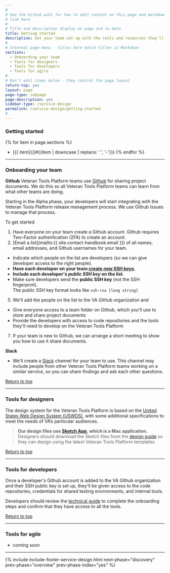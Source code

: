 ```yaml
---
#
# See the Github wiki for how to edit content on this page and markdown styles you can use:
# link here
#
# Title and Description display on page and in meta
title: Getting started
description: Get your team set up with the tools and resources they'll need throughout the service lifecycle.
#
# Internal page menu - titles here match titles in Markdown
sections:
  - Onboarding your team
  - Tools for designers
  - Tools for developers
  - Tools for agile
#
# Don't edit items below - they control the page layout
return-top: yes
layout: page
page-type: subpage
page-description: yes
sidebar-type: /service-design
permalink: /service-design/getting-started
#
---
```

### Getting started

{% for item in page.sections %}
* [{{ item}}](#{{item | downcase | replace: ' ', '-'}})
{% endfor %}

<hr>

### Onboarding your team

**Github**
Veteran Tools Platform teams use <a title="Go to VA Github" href="https://github.com/department-of-veterans-affairs" target="_blank">Github</a> for sharing project documents. We do this so all Veteran Tools Platform teams can learn from what other teams are doing.

Starting in the Alpha phase, your developers will start integrating with the Veteran Tools Platform release management process. We use Github Issues to manage that process.

To get started
1. Have everyone on your team create a Github account. Github requires Two-Factor authentication (2FA) to create an account.
2. [Email a list](mailto:{{ site.contact-handbook.email }}) of all names, email addresses, and Github usernames for your team.
  * Indicate which people on the list are developers (so we can give developer access to the right people).
  * **Have each developer on your team <a title="Go to help" href="https://department-of-veterans-affairs.github.io/va-digital-services-platform-docs/docs/vets-developer-docs/internal-tools-access#ssh-key" target="_blank">create new SSH keys</a>**.
  * **Include each developer's *public SSH key* on the list**.
  * Make sure developers send the **public SSH key** (not the SSH fingerprint).<br/>The public SSH key format looks like <code>ssh-rsa [long string]</code>
5. We'll add the people on the list to the VA Github organization and
  * Give everyone access to a team folder on Github, which you'll use to store and share project documents
  * Provide the developers with access to code repositories and the tools they'll need to develop on the Veteran Tools Platform
7. If your team is new to Github, we can arrange a short meeting to show you how to use it share documents.

**Slack**

* We'll create a <a title="Go to Slack" href="https://slack.com" target="_blank">Slack</a> channel for your team to use. This channel may include people from other Veteran Tools Platform teams working on a similar service, so you can share findings and ask each other questions.
<!--* We'll also give you access to the *#dsva-platform-project channel*, which you can use if you have questions about the process described in this Handbook.-->

<a href="#">Return to top</a>

<hr>

### Tools for designers

The design system for the Veteran Tools Platform is based on the <a title="Go to USWDS" href="https://designsystem.digital.gov/" target="_blank">United States Web Design System (USWDS)</a>, with some additional specifications to meet the needs of VA’s particular audiences.

> **Our design files use <a title="Go to Sketch" href="https://www.sketchapp.com/" target="_blank">Sketch App</a>, which is a Mac application.**
<br/>Designers should download the Sketch files from the [design guide](related/design) so they can design using the latest Veteran Tools Platform templates.

<a href="#">Return to top</a>

<hr>

### Tools for developers

Once a developer's Github account is added to the VA Github organization and their SSH public key is set up, they'll be given access to the code repositories, credentials for shared testing environments, and internal tools.

Developers should review the [technical guide](related/technical) to complete the onboarding steps and confirm that they have access to all the tools.

<a href="#">Return to top</a>

<hr>

### Tools for agile

* coming soon

<hr>

{% include include-footer-service-design.html next-phase="discovery" prev-phase="overview" prev-phase-index="yes" %}
